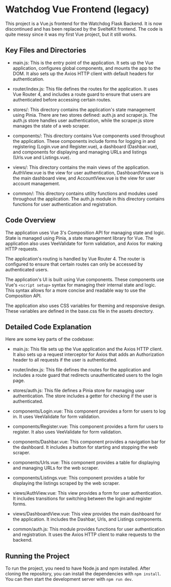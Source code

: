 # Watchdog Vue Frontend (legacy)

This project is a Vue.js frontend for the Watchdog Flask Backend. It is now discontinued and has been replaced by the SvelteKit frontend. The code is quite messy since it was my first Vue project, but it still works.

## Key Files and Directories

- main.js: This is the entry point of the application. It sets up the Vue application, configures global components, and mounts the app to the DOM. It also sets up the Axios HTTP client with default headers for authentication.

- router/index.js: This file defines the routes for the application. It uses Vue Router 4, and includes a route guard to ensure that users are authenticated before accessing certain routes.

- stores/: This directory contains the application's state management using Pinia. There are two stores defined: auth.js and scraper.js. The auth.js store handles user authentication, while the scraper.js store manages the state of a web scraper.

- components/: This directory contains Vue components used throughout the application. These components include forms for logging in and registering (Login.vue and Register.vue), a dashboard (Dashbar.vue), and components for displaying and managing URLs and listings (Urls.vue and Listings.vue).

- views/: This directory contains the main views of the application. AuthView.vue is the view for user authentication, DashboardView.vue is the main dashboard view, and AccountView.vue is the view for user account management.

- common/: This directory contains utility functions and modules used throughout the application. The auth.js module in this directory contains functions for user authentication and registration.

## Code Overview

The application uses Vue 3's Composition API for managing state and logic. State is managed using Pinia, a state management library for Vue. The application also uses VeeValidate for form validation, and Axios for making HTTP requests.

The application's routing is handled by Vue Router 4. The router is configured to ensure that certain routes can only be accessed by authenticated users.

The application's UI is built using Vue components. These components use Vue's `<script setup>` syntax for managing their internal state and logic. This syntax allows for a more concise and readable way to use the Composition API.

The application also uses CSS variables for theming and responsive design. These variables are defined in the base.css file in the assets directory.

## Detailed Code Explanation

Here are some key parts of the codebase:

- main.js: This file sets up the Vue application and the Axios HTTP client. It also sets up a request interceptor for Axios that adds an Authorization header to all requests if the user is authenticated.

- router/index.js: This file defines the routes for the application and includes a route guard that redirects unauthenticated users to the login page.

- stores/auth.js: This file defines a Pinia store for managing user authentication. The store includes a getter for checking if the user is authenticated.

- components/Login.vue: This component provides a form for users to log in. It uses VeeValidate for form validation.

- components/Register.vue: This component provides a form for users to register. It also uses VeeValidate for form validation.

- components/Dashbar.vue: This component provides a navigation bar for the dashboard. It includes a button for starting and stopping the web scraper.

- components/Urls.vue: This component provides a table for displaying and managing URLs for the web scraper.

- components/Listings.vue: This component provides a table for displaying the listings scraped by the web scraper.

- views/AuthView.vue: This view provides a form for user authentication. It includes transitions for switching between the login and register forms.

- views/DashboardView.vue: This view provides the main dashboard for the application. It includes the Dashbar, Urls, and Listings components.

- common/auth.js: This module provides functions for user authentication and registration. It uses the Axios HTTP client to make requests to the backend.

## Running the Project

To run the project, you need to have Node.js and npm installed. After cloning the repository, you can install the dependencies with `npm install`. You can then start the development server with `npm run dev`.
